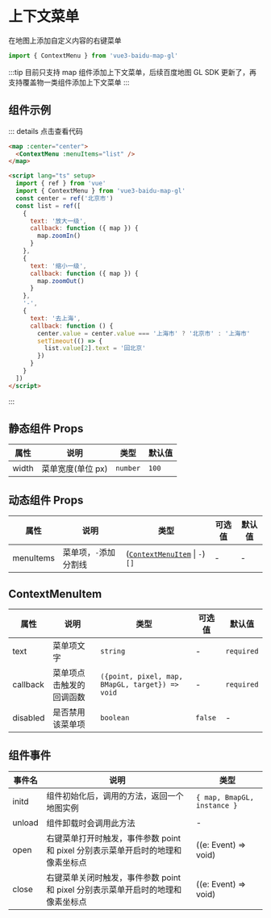 # 上下文菜单 <Badge type="tip" text="^0.0.29" />

在地图上添加自定义内容的右键菜单

```ts
import { ContextMenu } from 'vue3-baidu-map-gl'
```

:::tip
目前只支持 map 组件添加上下文菜单，后续百度地图 GL SDK 更新了，再支持覆盖物一类组件添加上下文菜单
:::

## 组件示例

<!-- prettier-ignore -->
<Map :center="center">
  <ContextMenu :menuItems="list" />
</Map>

<script lang="ts" setup>
  import { ref } from 'vue'
  const center = ref('北京市')
  const list = ref([
    {
      text: '放大一级',
      callback: function ({map}) {
        map.zoomIn();
      }
    },
    {
      text: '缩小一级',
      callback: function ({map}) {
          map.zoomOut();
      }
    },
    '-',
    {
      text: '去上海',
      callback: function () {
        center.value = center.value === '上海市' ? '北京市' : '上海市';
        setTimeout(() => {
          list.value[2].text = '回北京'
        })
      }
    },
  ])
</script>

::: details 点击查看代码

```html
<map :center="center">
  <ContextMenu :menuItems="list" />
</map>

<script lang="ts" setup>
  import { ref } from 'vue'
  import { ContextMenu } from 'vue3-baidu-map-gl'
  const center = ref('北京市')
  const list = ref([
    {
      text: '放大一级',
      callback: function ({ map }) {
        map.zoomIn()
      }
    },
    {
      text: '缩小一级',
      callback: function ({ map }) {
        map.zoomOut()
      }
    },
    '-',
    {
      text: '去上海',
      callback: function () {
        center.value = center.value === '上海市' ? '北京市' : '上海市'
        setTimeout(() => {
          list.value[2].text = '回北京'
        })
      }
    }
  ])
</script>
```

:::

## 静态组件 Props

| 属性  | 说明              | 类型     | 默认值 |
| ----- | ----------------- | -------- | ------ |
| width | 菜单宽度(单位 px) | `number` | `100`  |

## 动态组件 Props

| 属性      | 说明                  | 类型                                                | 可选值 | 默认值 |
| --------- | --------------------- | --------------------------------------------------- | ------ | ------ |
| menuItems | 菜单项，`-`添加分割线 | ([`ContextMenuItem`](#contextmenuitem) \| `-`) `[]` | -      | -      |

## ContextMenuItem

| 属性     | 说明                     | 类型                                            | 可选值  | 默认值     |
| -------- | ------------------------ | ----------------------------------------------- | ------- | ---------- |
| text     | 菜单项文字               | `string`                                        | -       | `required` |
| callback | 菜单项点击触发的回调函数 | `({point, pixel, map, BMapGL, target}) => void` | -       | `required` |
| disabled | 是否禁用该菜单项         | `boolean`                                       | `false` | -          |

## 组件事件

| 事件名 | 说明                                                                             | 类型                 |
| ------ | -------------------------------------------------------------------------------- | -------------------- |
| initd  | 组件初始化后，调用的方法，返回一个地图实例                                       | `{ map, BmapGL, instance }`    |
| unload | 组件卸载时会调用此方法                                                           | -                    |
| open   | 右键菜单打开时触发，事件参数 point 和 pixel 分别表示菜单开启时的地理和像素坐标点 | ((e: Event) => void) |
| close  | 右键菜单关闭时触发，事件参数 point 和 pixel 分别表示菜单开启时的地理和像素坐标点 | ((e: Event) => void) |
